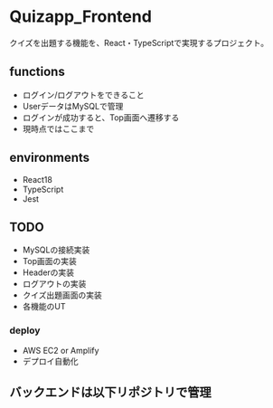 # Quizapp_Frontend
クイズを出題する機能を、React・TypeScriptで実現するプロジェクト。

## functions
- ログイン/ログアウトをできること
- UserデータはMySQLで管理
- ログインが成功すると、Top画面へ遷移する
- 現時点ではここまで

## environments
- React18
- TypeScript
- Jest
## TODO
- MySQLの接続実装
- Top画面の実装
- Headerの実装
- ログアウトの実装
- クイズ出題画面の実装
- 各機能のUT

### deploy
- AWS EC2 or Amplify
- デプロイ自動化

## バックエンドは以下リポジトリで管理
